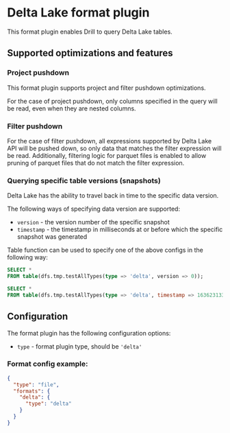 # Delta Lake format plugin

This format plugin enables Drill to query Delta Lake tables.

## Supported optimizations and features

### Project pushdown

This format plugin supports project and filter pushdown optimizations.

For the case of project pushdown, only columns specified in the query will be read, even when they are nested columns.

### Filter pushdown

For the case of filter pushdown, all expressions supported by Delta Lake API will be pushed down, so only data that
matches the filter expression will be read. Additionally, filtering logic for parquet files is enabled
to allow pruning of parquet files that do not match the filter expression.

### Querying specific table versions (snapshots)

Delta Lake has the ability to travel back in time to the specific data version.

The following ways of specifying data version are supported:

- `version` - the version number of the specific snapshot
- `timestamp` - the timestamp in milliseconds at or before which the specific snapshot was generated

Table function can be used to specify one of the above configs in the following way:

```sql
SELECT *
FROM table(dfs.tmp.testAllTypes(type => 'delta', version => 0));

SELECT *
FROM table(dfs.tmp.testAllTypes(type => 'delta', timestamp => 1636231332000));
```

## Configuration

The format plugin has the following configuration options:

- `type` - format plugin type, should be `'delta'`

### Format config example:

```json
{
  "type": "file",
  "formats": {
    "delta": {
      "type": "delta"
    }
  }
}
```
